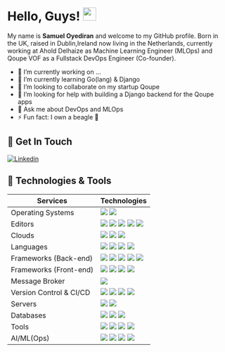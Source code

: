 # Hello, Guys! <img src="wave.gif" width="30px">



My name is **Samuel Oyediran** and welcome to my GitHub profile. Born in the UK, raised in Dublin,Ireland now living in the Netherlands, currently working at Ahold Delhaize as Machine Learning Engineer (MLOps) and Qoupe VOF as a Fullstack DevOps Engineer (Co-founder).

- 🔭 I’m currently working on ...
- 🌱 I’m currently learning Go(lang) & Django
- 👯 I’m looking to collaborate on my startup Qoupe 
- 🤔 I’m looking for help with building a Django backend for the Qoupe apps
- 💬 Ask me about DevOps and MLOps
- ⚡ Fun fact: I own a beagle 🐶

## 📝 Get In Touch
[![Linkedin](https://img.shields.io/badge/linkedin-%230077B5.svg?&style=for-the-badge&logo=linkedin&logoColor=white)][linkedin]



## 🔧 Technologies & Tools

| Services               | Technologies                                                                                                                                                                                                                                                                                                                                                                                                                                                                                  |
| ---------------------- | ----------------------------------------------------------------------------------------------------------------------------------------------------------------------------------------------------------------------------------------------------------------------------------------------------------------------------------------------------------------------------------------------------------------------------------------------------------------------------------------------------------------------------------------------------------------------------------------------------------------------------------------------------------------------------------------------------------------------------------------------------------------------------------------------------------------------------------------------------------------------------------------------------------------------------------------------------------------------------------------------------------------------------------------------------------------------------------------------------------------------------------------------------------------------------------------------------------------------------------------------------------------------------------------------------------- |
| Operating Systems      | ![](https://img.shields.io/badge/windows%20-0078D6?&style=for-the-badge&logo=windows&logoColor=white) ![](https://img.shields.io/badge/linux%20-FCC624?&style=for-the-badge&logo=linux&logoColor=black)  <!-- ![](https://img.shields.io/badge/windows%20-%23111111.svg?&style=for-the-badge&logo=windows&logoColor=white) -->                                                                                                                                                                                                                                                                                                                                                                                                                                                                                                                                                                                                                                                                                                                                                                                                                                                                                                                                                                                                                                                                                          |
| Editors                | ![](https://img.shields.io/badge/vscode%20-%230078d7.svg?&style=for-the-badge&logo=visualstudiocode&logoColor=white) ![](https://img.shields.io/badge/intellij-%232671E5.svg?&style=for-the-badge&logo=intellij-idea&logoColor=white) ![](https://img.shields.io/badge/jupyter%20-%23f47a61.svg?&style=for-the-badge&logo=jupyter&logoColor=white) ![](https://img.shields.io/badge/xcode%20-%23007aff.svg?&style=for-the-badge&logo=xcode&logoColor=white) ![](https://img.shields.io/badge/android%20studio%20-%2359aa5a.svg?&style=for-the-badge&logo=android-studio&logoColor=white)                                                                                                                                                                                                                                                                                                                                                                                                                                                                                                                                                                                                                                                                                                                    |
| Clouds                 | <!-- ![](https://img.shields.io/badge/AWS%20-%23FF9900.svg?&style=for-the-badge&logo=amazon-aws&logoColor=white) --> ![](https://img.shields.io/badge/Google%20Cloud%20-4285F4?&style=for-the-badge&logo=google-cloud&logoColor=white) ![](https://img.shields.io/badge/microsoft_azure%20-0078D4?&style=for-the-badge&logo=microsoft-azure&logoColor=white) <!-- ![](https://img.shields.io/badge/Digital%20Ocean%20-%236599ee.svg?&style=for-the-badge&logo=digitalocean&logoColor=white) ![](https://img.shields.io/badge/cloudflare%20-%23FF9900.svg?&style=for-the-badge&logo=cloudflare&logoColor=white) ![](https://img.shields.io/badge/heroku%20-%23430098.svg?&style=for-the-badge&logo=heroku&logoColor=white) --> ![](https://img.shields.io/badge/Vercel%20-%23111111.svg?&style=for-the-badge&logo=vercel&logoColor=white)  <!-- ![](https://img.shields.io/badge/netlify%20-%23FF2D20.svg?&style=for-the-badge&logo=netlify&logoColor=white) -->                                                                                                                                                                                                                                                                                                                                                                     |
| Languages              | <!-- ![](https://img.shields.io/badge/javascript%20-%23323330.svg?&style=for-the-badge&logo=javascript&logoColor=%23F7DF1E) --> ![](https://img.shields.io/badge/typescript%20-3178C6?&style=for-the-badge&logo=typescript&logoColor=white) <!-- ![](https://img.shields.io/badge/php-%23777BB4.svg?&style=for-the-badge&logo=php&logoColor=white) --> ![](https://img.shields.io/badge/java-%233e93c0.svg?&style=for-the-badge&logo=java&logoColor=white) ![](https://img.shields.io/badge/python%20-3776AB?&style=for-the-badge&logo=python&logoColor=white) <!--![](https://img.shields.io/badge/go-%234285F4.svg?&style=for-the-badge&logo=go&logoColor=white) ![](https://img.shields.io/badge/solidity%20-%23333333.svg?&style=for-the-badge&logo=solidity&logoColor=white) ![](https://img.shields.io/badge/swift%20-%23de6134.svg?&style=for-the-badge&logo=swift&logoColor=white) ![](https://img.shields.io/badge/dart%20-%232682d4.svg?&style=for-the-badge&logo=dart&logoColor=white) --> ![](https://img.shields.io/badge/shell_script%20-%23121011.svg?&style=for-the-badge&logo=gnu-bash&logoColor=white)                                                                                                                                                                                                |
| Frameworks (Back-end)  | <!-- ![](https://img.shields.io/badge/express-js%20-%23404d59.svg?&style=for-the-badge) ![](https://img.shields.io/badge/nestjs%20-%23FF2D20.svg?&style=for-the-badge&logo=nestjs&logoColor=white) ![](https://img.shields.io/badge/strapi%20-%233e93c0.svg?&style=for-the-badge&logo=strapi&logoColor=white) --> ![](https://img.shields.io/badge/spring%20boot%20-%2359aa5a.svg?&style=for-the-badge&logo=spring&logoColor=white) <!-- ![](https://img.shields.io/badge/spring%20cloud%20-%2359aa5a.svg?&style=for-the-badge&logo=spring&logoColor=white) ![](https://img.shields.io/badge/gin-gonic%20-%23049cec.svg?&style=for-the-badge) ![](https://img.shields.io/badge/laravel%20-%23FF2D20.svg?&style=for-the-badge&logo=laravel&logoColor=white) ![](https://img.shields.io/badge/lumen%20-%23FF2D20.svg?&style=for-the-badge&logo=lumen&logoColor=white) --> ![](https://img.shields.io/badge/flask%20-%23111111.svg?&style=for-the-badge&logo=flask&logoColor=white) ![](https://img.shields.io/badge/django-092E20?&style=for-the-badge&logo=django&logoColor=white) ![](https://img.shields.io/badge/quarkus-4695EB?&style=for-the-badge&logo=quarkus&logoColor=purple) <!-- ![](https://img.shields.io/badge/web3%20-%23111111.svg?&style=for-the-badge&logo=ethereum&logoColor=white) --> ![](https://img.shields.io/badge/graphql%20-%23f47a61.svg?&style=for-the-badge&logo=graphql&logoColor=white) |
| Frameworks (Front-end) | ![](https://img.shields.io/badge/react-61DAFB?&style=for-the-badge&logo=react&logoColor=white) ![](https://img.shields.io/badge/next.js%20-000000?&style=for-the-badge&logo=next.js&logoColor=white) ![](https://img.shields.io/badge/react%20native-61DAFB?&style=for-the-badge&logo=react&logoColor=white) ![](https://img.shields.io/badge/electron-47848F?&style=for-the-badge&logo=electron&logoColor=white)                                                                                                                                                                                                                                                                                                                                                                                                                                                                                                                                                                                                                                                                                                                                                                                                                                                      |
| Message Broker         | <!-- ![](https://img.shields.io/badge/nats-io%20-%233e93c0.svg?&style=for-the-badge) --> ![](https://img.shields.io/badge/kafka-231F20?&style=for-the-badge&logo=apache-kafka&logoColor=white) <!-- ![](https://img.shields.io/badge/grpc%20-%2314354C.svg?&style=for-the-badge&logo=google&logoColor=white) ![](https://img.shields.io/badge/rabbitmq%20-%23F05033.svg?&style=for-the-badge&logo=rabbitmq&logoColor=white) -->                                                                                                                                                                                                                                                                                                                                                                                                                                                                                                                                                                                                                                                                                                                                                                                                                                                                                     |
| Version Control & CI/CD        | ![](https://img.shields.io/badge/git-F05032?&style=for-the-badge&logo=git&logoColor=white) ![](https://img.shields.io/badge/github_actions-2088FF?&style=for-the-badge&logo=github-actions&logoColor=white) ![](https://img.shields.io/badge/azure_devops-0078D7?&style=for-the-badge&logo=azure-devops&logoColor=white)  <!-- ![](https://img.shields.io/badge/gitlab-FC6D26?&style=for-the-badge&logo=gitlab&logoColor=white) --> ![](https://img.shields.io/badge/github-181717?&style=for-the-badge&logo=github&logoColor=white) <!-- ![](https://img.shields.io/badge/bitbucket%20-%23007aff.svg?&style=for-the-badge&logo=bitbucket&logoColor=white) -->                                                                                                                                                                                                                                                                                                                                                                                                                                                                                                                                                                                                                                                                                                                                                                                                                                                                 |
| Servers                | ![](https://img.shields.io/badge/apache%20-D22128?&style=for-the-badge&logo=apache&logoColor=white) ![](https://img.shields.io/badge/nginx-009639?&style=for-the-badge&logo=nginx&logoColor=white)                                                                                                                                                                                                                                                                                                                                                                                                                                                                                                                                                                                                                                                                                                                                                                                                                                                                                                                                                                                                                                                                                         |
| Databases              | <!-- ![](https://img.shields.io/badge/mysql-%2300f.svg?&style=for-the-badge&logo=mysql&logoColor=white) --> ![](https://img.shields.io/badge/postgresql%20-4169E1?&style=for-the-badge&logo=postgresql&logoColor=white) <!--![](https://img.shields.io/badge/sqlite%20-%233e93c0.svg?&style=for-the-badge&logo=sqlite&logoColor=white) ![](https://img.shields.io/badge/mariadb%20-%2314354C.svg?&style=for-the-badge&logo=mariadb&logoColor=white) --> ![](https://img.shields.io/badge/MongoDB-47A248?&style=for-the-badge&logo=mongodb&logoColor=white) ![](https://img.shields.io/badge/redis-DC382D?&style=for-the-badge&logo=redis&logoColor=white)                                                                                                                                                                                                                                                                                                                                                                                                                                                                                                                                                                                                                                               |
| Tools                  | ![](https://img.shields.io/badge/docker-2496ED?&style=for-the-badge&logo=docker&logoColor=white) ![](https://img.shields.io/badge/kubernetes-326CE5?&style=for-the-badge&logo=kubernetes&logoColor=white) ![](https://img.shields.io/badge/terraform-7B42BC?&style=for-the-badge&logo=terraform&logoColor=white) ![](https://img.shields.io/badge/helm-0F1689?&style=for-the-badge&logo=helm&logoColor=white)                                                                                                                                                                                                                                                                                                                                                                                                                                                                                                                                                                                                                                                                                                                                                                                                                                                                                                                                                                       |
| AI/ML(Ops)                  | ![](https://img.shields.io/badge/Tensorflowjs-FF6F00?&style=for-the-badge&logo=tensorflow&logoColor=white) ![](https://img.shields.io/badge/pyTorch-EE4C2C?&style=for-the-badge&logo=pyTorch&logoColor=white) ![](https://img.shields.io/badge/mlfow-0194E2?&style=for-the-badge&logo=mlflow&logoColor=white) ![](https://img.shields.io/badge/apache_spark-E25A1C?&style=for-the-badge&logo=apache-spark&logoColor=white)                                                                                                                                                                                                                                                                                                                                                                                                                                                                                                                                                                                                                                                                                                                                                                                                                                                                                                                                                                       |

[linkedin]: https://linkedin.com/in/samuel-oyediran
